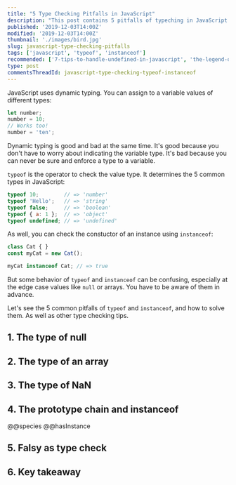 ```yaml
---
title: "5 Type Checking Pitfalls in JavaScript"
description: "This post contains 5 pitfalls of typeching in JavaScript using typeof and instanceof."
published: '2019-12-03T14:00Z'
modified: '2019-12-03T14:00Z'
thumbnail: './images/bird.jpg'
slug: javascript-type-checking-pitfalls
tags: ['javascript', 'typeof', 'instanceof']
recommended: ['7-tips-to-handle-undefined-in-javascript', 'the-legend-of-javascript-equality-operator']
type: post
commentsThreadId: javascript-type-checking-typeof-instanceof
---
```


JavaScript uses dynamic typing. You can assign to a variable values of different types:

```javascript
let number;
number = 10;
// Works too!
number = 'ten';
```

Dynamic typing is good and bad at the same time. It's good because you don't have to worry about indicating the variable type. It's bad because you can never be sure and enforce a type to a variable.

`typeof` is the operator to check the value type. It determines the 5 common types in JavaScript:

```javascript
typeof 10;        // => 'number'
typeof 'Hello';   // => 'string'
typeof false;     // => 'boolean'
typeof { a: 1 };  // => 'object'
typeof undefined; // => 'undefined'
```

As well, you can check the constuctor of an instance using `instanceof`:

```javascript
class Cat { }
const myCat = new Cat();

myCat instanceof Cat; // => true
```

But some behavior of `typeof` and `instanceof` can be confusing, especially at the edge case values like `null` or arrays. You have to be aware of them in advance.   

Let's see the 5 common pitfalls of `typeof` and `instanceof`, and how to solve them. As well as other type checking tips.  

## 1. The type of null

## 2. The type of an array

## 3. The type of NaN

## 4. The prototype chain and instanceof

@@species
@@hasInstance

## 5. Falsy as type check

## 6. Key takeaway
